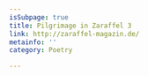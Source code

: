 ```yaml
---
isSubpage: true
title: Pilgrimage in Zaraffel 3
link: http://zaraffel-magazin.de/
metainfo: ''
category: Poetry

---
```

